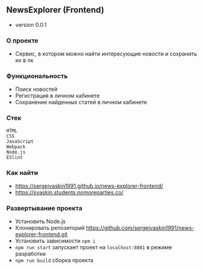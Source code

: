 ## NewsExplorer (Frontend)
+ version 0.0.1

### О проекте
+ Сервис, в котором можно найти интересующие новости и сохранить их в лк

### Функциональность
* Поиск новостей
* Регистрация в личном кабинете
* Сохранение найденных статей в личном кабинете

### Стек 
`HTML`      
`CSS`    
`JavaScript`   
`Webpack`          
`Node.js`   
`ESlint`

### Как найти
+ https://sergeivaskin1991.github.io/news-explorer-frontend/
+ https://svaskin.students.nomoreparties.co/


### Развертывание проекта
* Установить Node.js
* Клонировать репозиторий https://github.com/sergeivaskin1991/news-explorer-frontend.git
* Установить зависимости `npm i`
* `npm run start` запускает проект на `localhost:8081` в режиме разработки    
* `npm run build` сборка проекта